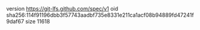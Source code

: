 version https://git-lfs.github.com/spec/v1
oid sha256:114f91196dbb3f57743aadbf735e8331e211ca1acf08b94889fd47241f9daf67
size 11618
